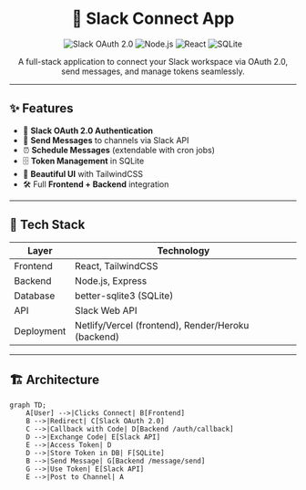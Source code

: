 <h1 align="center">🤝 Slack Connect App</h1>

<p align="center">
  <img src="https://img.shields.io/badge/Slack-OAuth%202.0-blue?logo=slack" alt="Slack OAuth 2.0" />
  <img src="https://img.shields.io/badge/Backend-Node.js-green?logo=node.js" alt="Node.js" />
  <img src="https://img.shields.io/badge/Frontend-React-blue?logo=react" alt="React" />
  <img src="https://img.shields.io/badge/Database-SQLite-orange?logo=sqlite" alt="SQLite" />
</p>

<p align="center">
  A full-stack application to connect your Slack workspace via OAuth 2.0, send messages, and manage tokens seamlessly.
</p>

---

## ✨ Features
- 🔐 **Slack OAuth 2.0 Authentication**
- 💬 **Send Messages** to channels via Slack API
- ⏰ **Schedule Messages** (extendable with cron jobs)
- 🗄 **Token Management** in SQLite
- 🎨 **Beautiful UI** with TailwindCSS
- 🛠 Full **Frontend + Backend** integration

---

## 📂 Tech Stack
| Layer      | Technology |
|------------|------------|
| Frontend   | React, TailwindCSS |
| Backend    | Node.js, Express |
| Database   | better-sqlite3 (SQLite) |
| API        | Slack Web API |
| Deployment | Netlify/Vercel (frontend), Render/Heroku (backend) |

---

## 🏗 Architecture

```mermaid
graph TD;
    A[User] -->|Clicks Connect| B[Frontend]
    B -->|Redirect| C[Slack OAuth 2.0]
    C -->|Callback with Code| D[Backend /auth/callback]
    D -->|Exchange Code| E[Slack API]
    E -->|Access Token| D
    D -->|Store Token in DB| F[SQLite]
    B -->|Send Message| G[Backend /message/send]
    G -->|Use Token| E[Slack API]
    E -->|Post to Channel| A
